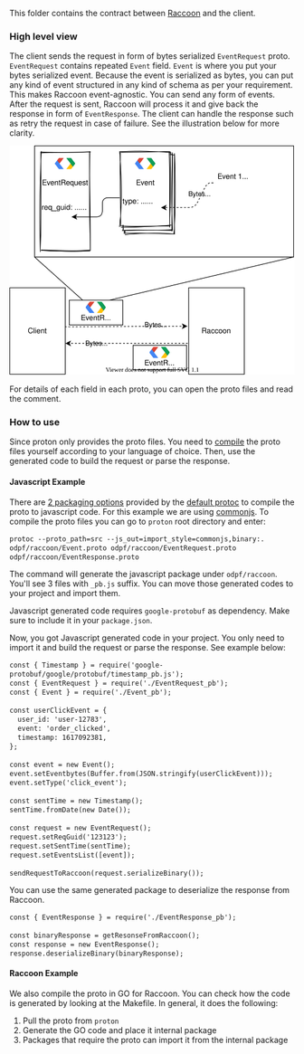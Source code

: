 This folder contains the contract between [Raccoon](https://github.com/odpf/raccoon) and the client.
### High level view
The client sends the request in form of bytes serialized `EventRequest` proto. `EventRequest` contains repeated `Event` field. `Event` is where you put your bytes serialized event. Because the event is serialized as bytes, you can put any kind of event structured in any kind of schema as per your requirement. This makes Raccoon event-agnostic. You can send any form of events. After the request is sent, Raccoon will process it and give back the response in form of `EventResponse`. The client can handle the response such as retry the request in case of failure. See the illustration below for more clarity.

<p align="center"><img src="./../../docs/assets/raccoon-reqres.svg"/></p>

For details of each field in each proto, you can open the proto files and read the comment.
### How to use
Since proton only provides the proto files. You need to [compile](https://developers.google.com/protocol-buffers/docs/reference/overview) the proto files yourself according to your language of choice. Then, use the generated code to build the request or parse the response.
#### Javascript Example
There are [2 packaging options](https://developers.google.com/protocol-buffers/docs/reference/javascript-generated#invocation) provided by the [default protoc](https://github.com/protocolbuffers/protobuf) to compile the proto to javascript code. For this example we are using [commonjs](https://developers.google.com/protocol-buffers/docs/reference/javascript-generated#commonjs-imports).
To compile the proto files you can go to `proton` root directory and enter:
```
protoc --proto_path=src --js_out=import_style=commonjs,binary:. odpf/raccoon/Event.proto odpf/raccoon/EventRequest.proto odpf/raccoon/EventResponse.proto
```
The command will generate the javascript package under `odpf/raccoon`. You'll see 3 files with `_pb.js` suffix. You can move those generated codes to your project and import them.

Javascript generated code requires `google-protobuf` as dependency. Make sure to include it in your `package.json`.

Now, you got Javascript generated code in your project. You only need to import it and build the request or parse the response. See example below:
```
const { Timestamp } = require('google-protobuf/google/protobuf/timestamp_pb.js');
const { EventRequest } = require('./EventRequest_pb');
const { Event } = require('./Event_pb');

const userClickEvent = {
  user_id: 'user-12783',
  event: 'order_clicked',
  timestamp: 1617092381,
};

const event = new Event();
event.setEventbytes(Buffer.from(JSON.stringify(userClickEvent)));
event.setType('click_event');

const sentTime = new Timestamp();
sentTime.fromDate(new Date());

const request = new EventRequest();
request.setReqGuid('123123');
request.setSentTime(sentTime);
request.setEventsList([event]);

sendRequestToRaccoon(request.serializeBinary());
```

You can use the same generated package to deserialize the response from Raccoon.
```
const { EventResponse } = require('./EventResponse_pb');

const binaryResponse = getResonseFromRaccoon();
const response = new EventResponse();
response.deserializeBinary(binaryResponse);
```
#### Raccoon Example

We also compile the proto in GO for Raccoon. You can check how the code is generated by looking at the Makefile. In general, it does the following:
1. Pull the proto from `proton`
2. Generate the GO code and place it internal package
3. Packages that require the proto can import it from the internal package

